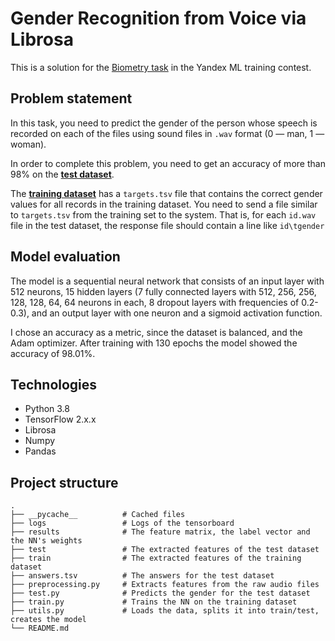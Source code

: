 # Gender Recognition from Voice via Librosa

This is a solution for the [Biometry task](https://contest.yandex.ru/contest/28413/problems/F/) in the Yandex ML training contest.

## Problem statement

In this task, you need to predict the gender of the person whose speech is recorded on each of the files using sound files in `.wav` format (0 — man, 1 — woman).

In order to complete this problem, you need to get an accuracy of more than 98% on the **[test dataset](https://disk.yandex.kz/d/K8Z-gQbspmxkhw)**.

The **[training dataset](https://yadi.sk/d/IUUTPJFOfwn_OQ)** has a `targets.tsv` file that contains the correct gender values ​​for all records in the training dataset. You need to send a file similar to `targets.tsv` from the training set to the system. That is, for each `id.wav` file in the test dataset, the response file should contain a line like `id\tgender `

## Model evaluation

The model is a sequential neural network that consists of an input layer with 512 neurons, 15 hidden layers (7 fully connected layers with 512, 256, 256, 128, 128, 64, 64 neurons in each, 8 dropout layers with frequencies of 0.2-0.3), and an output layer with one neuron and a sigmoid activation function.

I chose an accuracy as a metric, since the dataset is balanced, and the Adam optimizer. After training with 130 epochs the model showed the accuracy of 98.01%.

## Technologies

  - Python 3.8
  - TensorFlow 2.x.x
  - Librosa
  - Numpy
  - Pandas

## Project structure

    .
    ├── __pycache__          # Cached files
    ├── logs                 # Logs of the tensorboard
    ├── results              # The feature matrix, the label vector and the NN's weights
    ├── test                 # The extracted features of the test dataset
    ├── train                # The extracted features of the training dataset
    ├── answers.tsv          # The answers for the test dataset
    ├── preprocessing.py     # Extracts features from the raw audio files
    ├── test.py              # Predicts the gender for the test dataset
    ├── train.py             # Trains the NN on the training dataset
    ├── utils.py             # Loads the data, splits it into train/test, creates the model
    └── README.md
